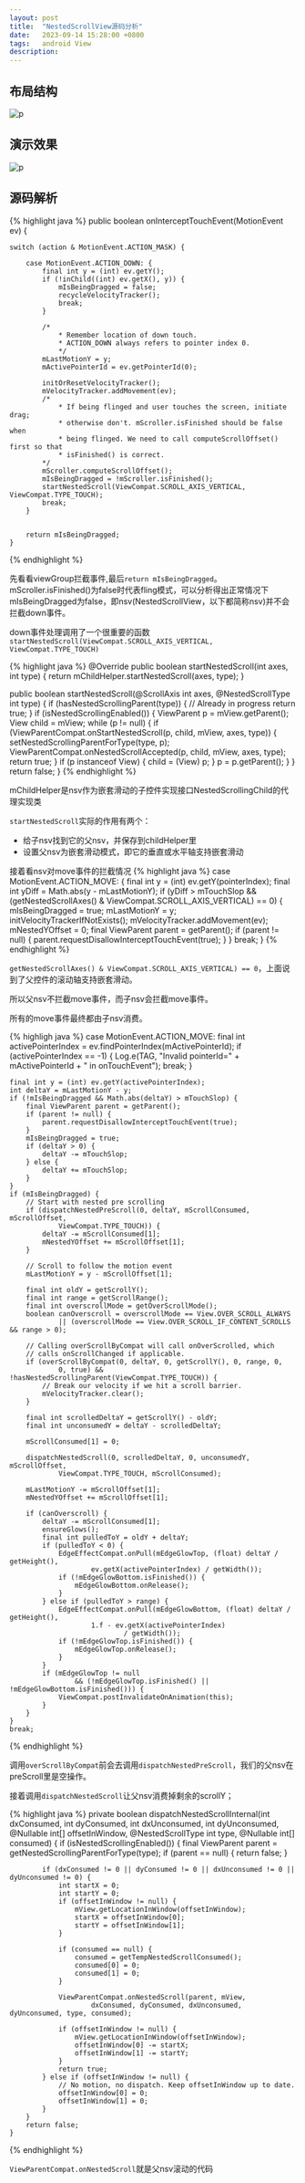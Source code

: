 ```yaml
---
layout: post
title:  "NestedScrollView源码分析"
date:   2023-09-14 15:28:00 +0800
tags:   android View
description:
---
```


布局结构
---------------

![p](/assets/images/2023-pic/p5.png)  


演示效果
------------
![p](/assets/images/2023-pic/p4.gif)  


源码解析
----------------

{% highlight java %}
public boolean onInterceptTouchEvent(MotionEvent ev) {
        

    switch (action & MotionEvent.ACTION_MASK) {
        
        case MotionEvent.ACTION_DOWN: {
            final int y = (int) ev.getY();
            if (!inChild((int) ev.getX(), y)) {
                mIsBeingDragged = false;
                recycleVelocityTracker();
                break;
            }

            /*
                * Remember location of down touch.
                * ACTION_DOWN always refers to pointer index 0.
                */
            mLastMotionY = y;
            mActivePointerId = ev.getPointerId(0);

            initOrResetVelocityTracker();
            mVelocityTracker.addMovement(ev);
            /*
                * If being flinged and user touches the screen, initiate drag;
                * otherwise don't. mScroller.isFinished should be false when
                * being flinged. We need to call computeScrollOffset() first so that
                * isFinished() is correct.
            */
            mScroller.computeScrollOffset();
            mIsBeingDragged = !mScroller.isFinished();
            startNestedScroll(ViewCompat.SCROLL_AXIS_VERTICAL, ViewCompat.TYPE_TOUCH);
            break;
        }

           
        return mIsBeingDragged;
    }
{% endhighlight %}

先看看viewGroup拦截事件,最后`return mIsBeingDragged`。mScroller.isFinished()为false时代表fling模式，可以分析得出正常情况下mIsBeingDragged为false，即nsv(NestedScrollView，以下都简称nsv)并不会拦截down事件。   

down事件处理调用了一个很重要的函数`startNestedScroll(ViewCompat.SCROLL_AXIS_VERTICAL, ViewCompat.TYPE_TOUCH)`


{% highlight java %}
@Override
public boolean startNestedScroll(int axes, int type) {
    return mChildHelper.startNestedScroll(axes, type);
}

public boolean startNestedScroll(@ScrollAxis int axes, @NestedScrollType int type) {
        if (hasNestedScrollingParent(type)) {
            // Already in progress
            return true;
        }
        if (isNestedScrollingEnabled()) {
            ViewParent p = mView.getParent();
            View child = mView;
            while (p != null) {
                if (ViewParentCompat.onStartNestedScroll(p, child, mView, axes, type)) {
                    setNestedScrollingParentForType(type, p);
                    ViewParentCompat.onNestedScrollAccepted(p, child, mView, axes, type);
                    return true;
                }
                if (p instanceof View) {
                    child = (View) p;
                }
                p = p.getParent();
            }
        }
        return false;
    }
{% endhighlight %}

mChildHelper是nsv作为嵌套滑动的子控件实现接口NestedScrollingChild的代理实现类   

`startNestedScroll`实际的作用有两个：
- 给子nsv找到它的父nsv，并保存到childHelper里
- 设置父nsv为嵌套滑动模式，即它的垂直或水平轴支持嵌套滑动

接着看nsv对move事件的拦截情况
{% highlight java %}
case MotionEvent.ACTION_MOVE: {
    final int y = (int) ev.getY(pointerIndex);
    final int yDiff = Math.abs(y - mLastMotionY);
    if (yDiff > mTouchSlop
            && (getNestedScrollAxes() & ViewCompat.SCROLL_AXIS_VERTICAL) == 0) {
        mIsBeingDragged = true;
        mLastMotionY = y;
        initVelocityTrackerIfNotExists();
        mVelocityTracker.addMovement(ev);
        mNestedYOffset = 0;
        final ViewParent parent = getParent();
        if (parent != null) {
            parent.requestDisallowInterceptTouchEvent(true);
        }
    }
    break;
}
{% endhighlight %}

`getNestedScrollAxes() & ViewCompat.SCROLL_AXIS_VERTICAL) == 0`，上面说到了父控件的滚动轴支持嵌套滑动。    

所以父nsv不拦截move事件，而子nsv会拦截move事件。    

所有的move事件最终都由子nsv消费。

{% highligh java %}
case MotionEvent.ACTION_MOVE:
    final int activePointerIndex = ev.findPointerIndex(mActivePointerId);
    if (activePointerIndex == -1) {
        Log.e(TAG, "Invalid pointerId=" + mActivePointerId + " in onTouchEvent");
        break;
    }

    final int y = (int) ev.getY(activePointerIndex);
    int deltaY = mLastMotionY - y;
    if (!mIsBeingDragged && Math.abs(deltaY) > mTouchSlop) {
        final ViewParent parent = getParent();
        if (parent != null) {
            parent.requestDisallowInterceptTouchEvent(true);
        }
        mIsBeingDragged = true;
        if (deltaY > 0) {
            deltaY -= mTouchSlop;
        } else {
            deltaY += mTouchSlop;
        }
    }
    if (mIsBeingDragged) {
        // Start with nested pre scrolling
        if (dispatchNestedPreScroll(0, deltaY, mScrollConsumed, mScrollOffset,
                ViewCompat.TYPE_TOUCH)) {
            deltaY -= mScrollConsumed[1];
            mNestedYOffset += mScrollOffset[1];
        }

        // Scroll to follow the motion event
        mLastMotionY = y - mScrollOffset[1];

        final int oldY = getScrollY();
        final int range = getScrollRange();
        final int overscrollMode = getOverScrollMode();
        boolean canOverscroll = overscrollMode == View.OVER_SCROLL_ALWAYS
                || (overscrollMode == View.OVER_SCROLL_IF_CONTENT_SCROLLS && range > 0);

        // Calling overScrollByCompat will call onOverScrolled, which
        // calls onScrollChanged if applicable.
        if (overScrollByCompat(0, deltaY, 0, getScrollY(), 0, range, 0,
                0, true) && !hasNestedScrollingParent(ViewCompat.TYPE_TOUCH)) {
            // Break our velocity if we hit a scroll barrier.
            mVelocityTracker.clear();
        }

        final int scrolledDeltaY = getScrollY() - oldY;
        final int unconsumedY = deltaY - scrolledDeltaY;

        mScrollConsumed[1] = 0;

        dispatchNestedScroll(0, scrolledDeltaY, 0, unconsumedY, mScrollOffset,
                ViewCompat.TYPE_TOUCH, mScrollConsumed);

        mLastMotionY -= mScrollOffset[1];
        mNestedYOffset += mScrollOffset[1];

        if (canOverscroll) {
            deltaY -= mScrollConsumed[1];
            ensureGlows();
            final int pulledToY = oldY + deltaY;
            if (pulledToY < 0) {
                EdgeEffectCompat.onPull(mEdgeGlowTop, (float) deltaY / getHeight(),
                        ev.getX(activePointerIndex) / getWidth());
                if (!mEdgeGlowBottom.isFinished()) {
                    mEdgeGlowBottom.onRelease();
                }
            } else if (pulledToY > range) {
                EdgeEffectCompat.onPull(mEdgeGlowBottom, (float) deltaY / getHeight(),
                        1.f - ev.getX(activePointerIndex)
                                / getWidth());
                if (!mEdgeGlowTop.isFinished()) {
                    mEdgeGlowTop.onRelease();
                }
            }
            if (mEdgeGlowTop != null
                    && (!mEdgeGlowTop.isFinished() || !mEdgeGlowBottom.isFinished())) {
                ViewCompat.postInvalidateOnAnimation(this);
            }
        }
    }
    break;
{% endhighlight %}

调用`overScrollByCompat`前会去调用`dispatchNestedPreScroll`，我们的父nsv在preScroll里是空操作。    

接着调用`dispatchNestedScroll`让父nsv消费掉剩余的scrollY；

{% highlight java %}
private boolean dispatchNestedScrollInternal(int dxConsumed, int dyConsumed,
            int dxUnconsumed, int dyUnconsumed, @Nullable int[] offsetInWindow,
            @NestedScrollType int type, @Nullable int[] consumed) {
        if (isNestedScrollingEnabled()) {
            final ViewParent parent = getNestedScrollingParentForType(type);
            if (parent == null) {
                return false;
            }

            if (dxConsumed != 0 || dyConsumed != 0 || dxUnconsumed != 0 || dyUnconsumed != 0) {
                int startX = 0;
                int startY = 0;
                if (offsetInWindow != null) {
                    mView.getLocationInWindow(offsetInWindow);
                    startX = offsetInWindow[0];
                    startY = offsetInWindow[1];
                }

                if (consumed == null) {
                    consumed = getTempNestedScrollConsumed();
                    consumed[0] = 0;
                    consumed[1] = 0;
                }

                ViewParentCompat.onNestedScroll(parent, mView,
                        dxConsumed, dyConsumed, dxUnconsumed, dyUnconsumed, type, consumed);

                if (offsetInWindow != null) {
                    mView.getLocationInWindow(offsetInWindow);
                    offsetInWindow[0] -= startX;
                    offsetInWindow[1] -= startY;
                }
                return true;
            } else if (offsetInWindow != null) {
                // No motion, no dispatch. Keep offsetInWindow up to date.
                offsetInWindow[0] = 0;
                offsetInWindow[1] = 0;
            }
        }
        return false;
    }
{% endhighlight %}

`ViewParentCompat.onNestedScroll`就是父nsv滚动的代码